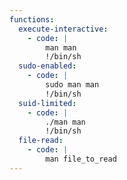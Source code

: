 ```yaml
---
functions:
  execute-interactive:
    - code: |
        man man
        !/bin/sh
  sudo-enabled:
    - code: |
        sudo man man
        !/bin/sh
  suid-limited:
    - code: |
        ./man man
        !/bin/sh
  file-read:
    - code: |
        man file_to_read
---
```


